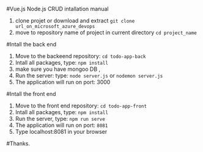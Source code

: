 #Vue.js Node.js CRUD intallation manual 

1. clone projet or download and extract `git clone url_on_microsoft_azure_devops` 
2. move to repository name of project in current directory  `cd project_name` 

#Intall the back end 
1. Move to the backeend repository: `cd todo-app-back` 
2. Intall all packages, type: `npm install` 
3. make sure you have mongoo DB , 
4. Run the server: type: `node server.js` or `nodemon server.js` 
5. The application will run on port: 3000 

#Intall the front end 

1. Move to the front end repository: `cd todo-app-front` 
2. Intall all packages, type: `npm install` 
3. Run the server, type: `npm run serve` 
5. The application will run on port: `8081` 
6. Type localhost:8081  in your browser 

#Thanks.  